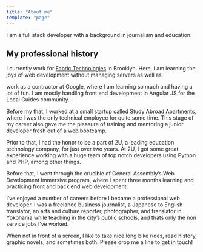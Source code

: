 ```yaml
---
title: "About me"
template: "page"
---
```


I am a full stack developer with a background in journalism and education. 

## My professional history

I currently work for [Fabric Technologies](https://meetfabric.com) in Brooklyn. Here, I am learning the joys of web development without managing servers as well as 

work as a contractor at Google, where I am learning so much and having a lot of fun. I am mostly handling front end development in Angular JS for the Local Guides community.

Before my that, I worked at a small startup called Study Abroad Apartments, where I was the only technical employee for quite some time. This stage of my career also gave me the pleasure of training and mentoring a junior developer fresh out of a web bootcamp.

Prior to that, I had the honor to be a part of 2U, a leading education technology company, for just over two years. At 2U, I got some great experience working with a huge team of top notch developers using Python and PHP, among other things.

Before that, I went through the crucible of General Assembly’s Web Development Immersive program, where I spent three months learning and practicing front and back end web development.

I’ve enjoyed a number of careers before I became a professional web developer. I was a freelance business journalist, a Japanese to English translator, an arts and culture reporter, photographer, and translator in Yokohama while teaching in the city’s public schools, and thats only the non service jobs I’ve worked.

When not in front of a screen, I like to take nice long bike rides, read history, graphic novels, and sometimes both. Please drop me a line to get in touch!